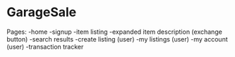 # GarageSale

Pages:
  -home
  -signup
  -item listing 
  -expanded item description (exchange button)
  -search results
  -create listing (user)
  -my listings (user)
  -my account (user)
  -transaction tracker
  
  
